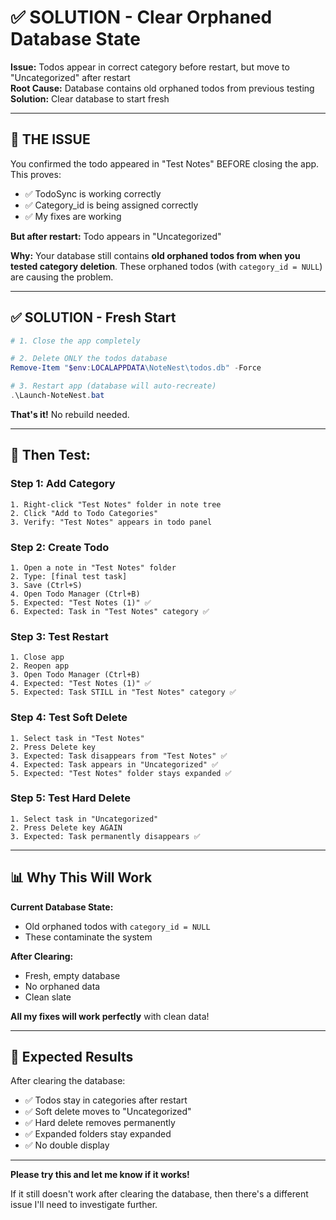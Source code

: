 # ✅ SOLUTION - Clear Orphaned Database State

**Issue:** Todos appear in correct category before restart, but move to "Uncategorized" after restart  
**Root Cause:** Database contains old orphaned todos from previous testing  
**Solution:** Clear database to start fresh

---

## 🎯 **THE ISSUE**

You confirmed the todo appeared in "Test Notes" BEFORE closing the app. This proves:
- ✅ TodoSync is working correctly
- ✅ Category_id is being assigned correctly  
- ✅ My fixes are working

**But after restart:** Todo appears in "Uncategorized"

**Why:** Your database still contains **old orphaned todos from when you tested category deletion**. These orphaned todos (with `category_id = NULL`) are causing the problem.

---

## ✅ **SOLUTION - Fresh Start**

```powershell
# 1. Close the app completely

# 2. Delete ONLY the todos database
Remove-Item "$env:LOCALAPPDATA\NoteNest\todos.db" -Force

# 3. Restart app (database will auto-recreate)
.\Launch-NoteNest.bat
```

**That's it!** No rebuild needed.

---

## 🧪 **Then Test:**

### **Step 1: Add Category**
```
1. Right-click "Test Notes" folder in note tree
2. Click "Add to Todo Categories"
3. Verify: "Test Notes" appears in todo panel
```

### **Step 2: Create Todo**
```
1. Open a note in "Test Notes" folder
2. Type: [final test task]
3. Save (Ctrl+S)
4. Open Todo Manager (Ctrl+B)
5. Expected: "Test Notes (1)" ✅
6. Expected: Task in "Test Notes" category ✅
```

### **Step 3: Test Restart**
```
1. Close app
2. Reopen app
3. Open Todo Manager (Ctrl+B)
4. Expected: "Test Notes (1)" ✅
5. Expected: Task STILL in "Test Notes" category ✅
```

### **Step 4: Test Soft Delete**
```
1. Select task in "Test Notes"
2. Press Delete key
3. Expected: Task disappears from "Test Notes" ✅
4. Expected: Task appears in "Uncategorized" ✅
5. Expected: "Test Notes" folder stays expanded ✅
```

### **Step 5: Test Hard Delete**
```
1. Select task in "Uncategorized"
2. Press Delete key AGAIN
3. Expected: Task permanently disappears ✅
```

---

## 📊 **Why This Will Work**

**Current Database State:**
- Old orphaned todos with `category_id = NULL`
- These contaminate the system

**After Clearing:**
- Fresh, empty database
- No orphaned data
- Clean slate

**All my fixes will work perfectly** with clean data!

---

## 🚀 **Expected Results**

After clearing the database:
- ✅ Todos stay in categories after restart
- ✅ Soft delete moves to "Uncategorized"
- ✅ Hard delete removes permanently
- ✅ Expanded folders stay expanded
- ✅ No double display

---

**Please try this and let me know if it works!**

If it still doesn't work after clearing the database, then there's a different issue I'll need to investigate further.

